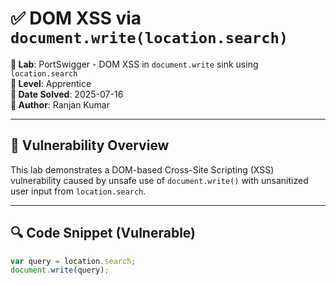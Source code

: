# ✅ DOM XSS via `document.write(location.search)`

**🧪 Lab**: PortSwigger - DOM XSS in `document.write` sink using `location.search`  
**🔐 Level**: Apprentice  
**📅 Date Solved**: 2025-07-16  
**💼 Author**: Ranjan Kumar

---

## 🧠 Vulnerability Overview

This lab demonstrates a DOM-based Cross-Site Scripting (XSS) vulnerability caused by unsafe use of `document.write()` with unsanitized user input from `location.search`.

---

## 🔍 Code Snippet (Vulnerable)

```javascript
var query = location.search;
document.write(query);
